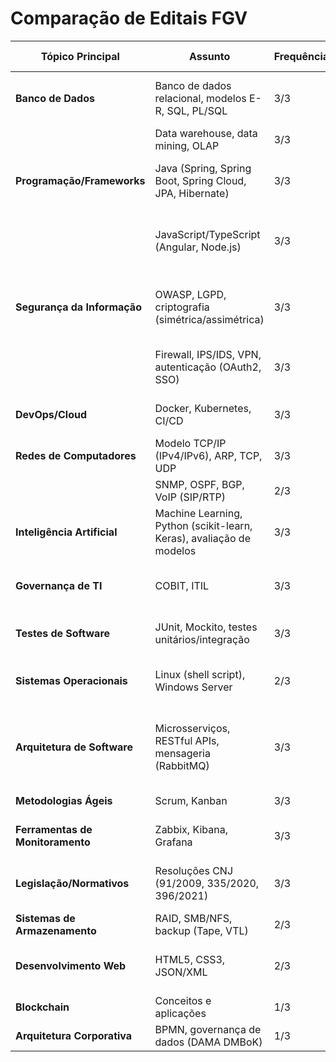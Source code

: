 # Comparação de Editais FGV 
| **Tópico Principal**               | **Assunto**                                                                 | **Frequência** | **Editais Relacionados** | **Observações**                                                                 |
|------------------------------------|-----------------------------------------------------------------------------|----------------|--------------------------|--------------------------------------------------------------------------------|
| **Banco de Dados**                 | Banco de dados relacional, modelos E-R, SQL, PL/SQL                         | 3/3            | Edital 1, 2, 3           | Oracle, PostgreSQL, H2 Database mencionados.                                   |
|                                    | Data warehouse, data mining, OLAP                                           | 3/3            | Edital 1, 2, 3           |                                                                                |
| **Programação/Frameworks**         | Java (Spring, Spring Boot, Spring Cloud, JPA, Hibernate)                    | 3/3            | Edital 1, 2, 3           | Edital 3 menciona ecossistema Java.                                           |
|                                    | JavaScript/TypeScript (Angular, Node.js)                                    | 3/3            | Edital 1, 2, 3           | Bibliotecas: Bootstrap, jQuery, Angular Material.                              |
| **Segurança da Informação**        | OWASP, LGPD, criptografia (simétrica/assimétrica)                           | 3/3            | Edital 1, 2, 3           | Normas ABNT NBR 27001/27002 citadas em Edital 1 e 2.                          |
|                                    | Firewall, IPS/IDS, VPN, autenticação (OAuth2, SSO)                         | 3/3            | Edital 1, 2, 3           | Keycloak mencionado em Edital 1 e 2.                                          |
| **DevOps/Cloud**                   | Docker, Kubernetes, CI/CD                                                  | 3/3            | Edital 1, 2, 3           | Edital 3 inclui orquestração (Rancher).                                       |
| **Redes de Computadores**          | Modelo TCP/IP (IPv4/IPv6), ARP, TCP, UDP                                   | 3/3            | Edital 1, 2, 3           | Edital 2 menciona Pilha TCP/IP.                                             |
|                                    | SNMP, OSPF, BGP, VoIP (SIP/RTP)                                            | 2/3            | Edital 1, 2              | VoIP apenas no Edital 2.                                                      |
| **Inteligência Artificial**        | Machine Learning, Python (scikit-learn, Keras), avaliação de modelos       | 3/3            | Edital 1, 2, 3           | Edital 3 inclui Deep Learning e NLP.                                          |
| **Governança de TI**               | COBIT, ITIL                                                                | 3/3            | Edital 1, 2, 3           | Edital 1: COBIT 2019; Edital 3: COBIT 5 e ITIL V3.                            |
| **Testes de Software**             | JUnit, Mockito, testes unitários/integração                                | 3/3            | Edital 1, 2, 3           | Edital 3 menciona TDD e xUnit.                                                |
| **Sistemas Operacionais**          | Linux (shell script), Windows Server                                       | 2/3            | Edital 1, 2              | Edital 2 inclui Active Directory e Powershell.                                |
| **Arquitetura de Software**        | Microsserviços, RESTful APIs, mensageria (RabbitMQ)                       | 3/3            | Edital 1, 2, 3           | Edital 3 detalha padrões arquiteturais (hexagonal, serverless).               |
| **Metodologias Ágeis**            | Scrum, Kanban                                                              | 3/3            | Edital 1, 2, 3           | Edital 3 inclui XP e Lean.                                                    |
| **Ferramentas de Monitoramento**   | Zabbix, Kibana, Grafana                                                   | 3/3            | Edital 1, 2, 3           | Prometheus apenas no Edital 1.                                                |
| **Legislação/Normativos**         | Resoluções CNJ (91/2009, 335/2020, 396/2021)                              | 3/3            | Edital 1, 2, 3           | Edital 3 inclui LGPD e Marco Civil da Internet.                               |
| **Sistemas de Armazenamento**      | RAID, SMB/NFS, backup (Tape, VTL)                                         | 2/3            | Edital 1, 2              |                                                                                |
| **Desenvolvimento Web**            | HTML5, CSS3, JSON/XML                                                     | 2/3            | Edital 2, 3              | Edital 3 inclui responsividade e acessibilidade.                              |
| **Blockchain**                     | Conceitos e aplicações                                                     | 1/3            | Edital 3                 | Exclusivo do Edital 3.                                                        |
| **Arquitetura Corporativa**        | BPMN, governança de dados (DAMA DMBoK)                                    | 1/3            | Edital 3                 | Exclusivo do Edital 3.                                                        |
